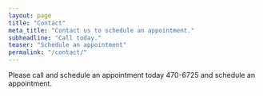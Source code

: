 ```yaml
---
layout: page
title: "Contact"
meta_title: "Contact us to schedule an appointment."
subheadline: "Call today."
teaser: "Schedule an appointment"
permalink: "/contact/"
---
```

Please call and schedule an appointment today 470-6725 and schedule an appointment.